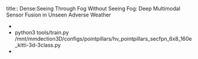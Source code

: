 title:: Dense:Seeing Through Fog Without Seeing Fog: Deep Multimodal Sensor Fusion in Unseen Adverse Weather

-
- python3 tools/train.py /mnt/mmdection3D/configs/pointpillars/hv_pointpillars_secfpn_6x8_160e_kitti-3d-3class.py
-